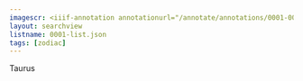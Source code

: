 ```yaml
---
imagescr: <iiif-annotation annotationurl="/annotate/annotations/0001-004.json" styling="image_only:true"></iiif-annotation>
layout: searchview
listname: 0001-list.json
tags: [zodiac]
---
```

Taurus